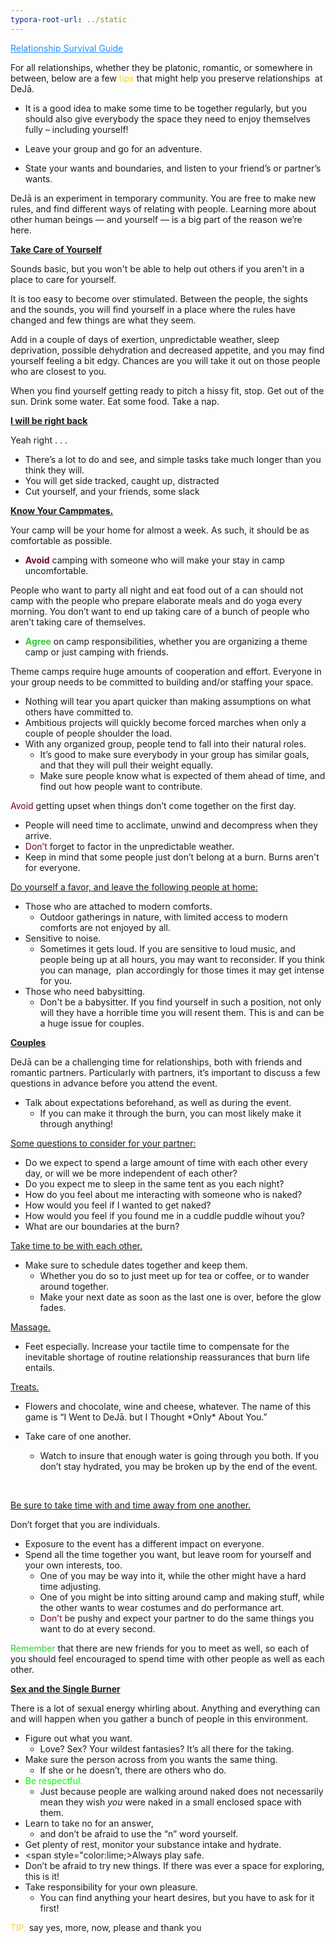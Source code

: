 ```yaml
---
typora-root-url: ../static
---
```


<span class="center" style="color:dodgerblue;"><u>Relationship Survival Guide</u></span>

For all relationships, whether they be platonic, romantic, or somewhere in between, below are a few <span style="color:gold;">tips </span> that might help you preserve relationships  at DeJā.

- It is a good idea to make some time to be together regularly, but you should also give everybody the space they need to enjoy themselves fully – including yourself!


- Leave your group and go for an adventure. 
- State your wants and boundaries, and listen to your friend’s or partner’s wants.

DeJā is an experiment in temporary community. You are free to make new rules, and find different ways of relating with people. Learning more about other human beings — and yourself — is a big part of the reason we’re here.

<u>**Take Care of Yourself**</u>

Sounds basic, but you won't be able to help out others if you aren't in a place to care for yourself.

It is too easy to become over stimulated.  Between the people, the sights and the sounds, you will find yourself in a place where the rules have changed and few things are what they seem.

Add in a couple of days of exertion, unpredictable weather, sleep deprivation, possible dehydration and decreased appetite, and you may find yourself feeling a bit edgy. Chances are you will take it out on those people who are closest to you.

When you find yourself getting ready to pitch a hissy fit, stop. Get out of the sun. Drink some water. Eat some food. Take a nap.

**<u>I will be right back</u>**

Yeah right . . .

- There’s a lot to do and see, and simple tasks take much longer than you think they will.
- You will get side tracked, caught up, distracted
- Cut yourself, and your friends, some slack

**<u>Know Your Campmates.</u>**

Your camp will be your home for almost a week. As such, it should be as comfortable as possible.

- <span style ="color:#77011e;">**Avoid**</span> camping with someone who will make your stay in camp uncomfortable.

People who want to party all night and eat food out of a can should not camp with the people who prepare elaborate meals and do yoga every morning. You don’t want to end up taking care of a bunch of people who aren’t taking care of themselves.

- <span style="color:limegreen;">**Agree**</span> on camp responsibilities, whether you are organizing a theme camp or just camping with friends.


Theme camps require huge amounts of cooperation and effort. Everyone in your group needs to be committed to building and/or staffing your space.

- Nothing will tear you apart quicker than making assumptions on what others have committed to.
- Ambitious projects will quickly become forced marches when only a couple of people shoulder the load.
- With any organized group, people tend to fall into their natural roles. 
  - It’s good to make sure everybody in your group has similar goals, and that they will pull their weight equally.
  - Make sure people know what is expected of them ahead of time, and find out how people want to contribute.

<span style="color:#77011e;">Avoid</span>  getting upset when things don’t come together on the first day.  

- People will need time to acclimate, unwind and decompress when they arrive.
- <span style="color:#77011e;">Don’t</span>  forget to factor in the unpredictable weather.
- Keep in mind that some people just don’t belong at a burn. Burns aren't for everyone. 

<u>Do yourself a favor, and leave the following people at home:</u>

- Those who are attached to modern comforts. 
  -  Outdoor gatherings in nature, with limited access to modern comforts are not enjoyed by all.
- Sensitive to noise.  
  - Sometimes it gets loud. If you are sensitive to loud music, and people being up at all hours, you may want to reconsider. If you think you can manage,  plan accordingly for those times it may get intense for you.
- Those who need babysitting.  
  - Don't be a babysitter.  If you find yourself in such a position, not only will they have a horrible time you will resent them. This is and can be a huge issue for couples.



**<u>Couples</u>**

DeJā can be a challenging time for relationships, both with friends and romantic partners. Particularly with partners, it’s important to discuss a few questions in advance before you attend the event. 

- Talk about expectations beforehand, as well as during the event. 
  - If you can make it through the burn, you can most likely make it through anything! 

<u>Some questions to consider for your partner:</u>

- Do we expect to spend a large amount of time with each other every day, or will we be more independent of each other?
- Do you expect me to sleep in the same tent as you each night?
- How do you feel about me interacting with someone who is naked?
- How would you feel if I wanted to get naked?
- How would you feel if you found me in a cuddle puddle wihout you?
- What are our boundaries at the burn?

<u>Take time to be with each other.</u>

- Make sure to schedule dates together and keep them.
  - Whether you do so to just meet up for tea or coffee, or to wander around together.
  - Make your next date as soon as the last one is over, before the glow fades.

<u>Massage.</u>

- Feet especially. Increase your tactile time to compensate for the inevitable shortage of routine relationship reassurances that burn life entails.

<u>Treats.</u>

- Flowers and chocolate, wine and cheese, whatever. The name of this game is “I Went to DeJā. but I Thought \*Only* About You.” 

- Take care of one another. 

  - Watch to insure that enough water is going through you both. If you don’t stay hydrated, you may be broken up by the end of the event.

  ​

<u>Be sure to take time with and time away from one another.</u>

Don’t forget that you are individuals. 

- Exposure to the event has a different impact on everyone.
- Spend all the time together you want, but leave room for yourself and your own interests, too.
  - One of you may be way into it, while the other might have a hard time adjusting.
  - One of you might be into sitting around camp and making stuff, while the other wants to wear costumes and do performance art.
  - <span style="color:#77011e;">Don’t</span> be pushy and expect your partner to do the same things you want to do at every second.


<span style="color:limegreen;">Remember </span> that there are new friends for you to meet as well, so each of you should feel encouraged to spend time with other people as well as each other.




**<u>Sex and the Single Burner</u>**

There is a lot of sexual energy whirling about. Anything and everything can and will happen when you gather a bunch of people in this environment.

- Figure out what you want. 
  - Love? Sex? Your wildest fantasies? It’s all there for the taking. 
- Make sure the person across from you wants the same thing. 
  - If she or he doesn’t, there are others who do. 
- <span style ="color:lime;"> Be respectful.</u></span>
  -  Just because people are walking around naked does not necessarily mean they wish *you* were naked in a small enclosed space with them. 
- Learn to take no for an answer, 
  - and don’t be afraid to use the “n” word yourself.
- Get plenty of rest, monitor your substance intake and hydrate.
- <span style="color:lime;>Always </span> play safe.
- Don’t be afraid to try new things. If there was ever a space for exploring, this is it!
- Take responsibility for your own pleasure. 
  - You can find anything your heart desires, but you have to ask for it first! 



<span style ="color:gold;">TIP:</span>  say yes, more, now, please and thank you




